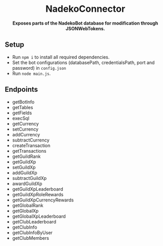 <h1 align=center>NadekoConnector</h1>
<p align=center><b>Exposes parts of the NadekoBot database for modification through JSONWebTokens. </b></p>

## Setup

- Run `npm i` to install all required dependencies.
- Set the bot configurations (databasePath, credentialsPath, port and password) in `config.json`
- Run `node main.js`.

## Endpoints

- getBotInfo
- getTables
- getFields
- execSql
- getCurrency
- setCurrency
- addCurrency
- subtractCurrency
- createTransaction
- getTransactions
- getGuildRank
- getGuildXp
- setGuildXp
- addGuildXp
- subtractGuildXp
- awardGuildXp
- getGuildXpLeaderboard
- getGuildXpRoleRewards
- getGuildXpCurrencyRewards
- getGlobalRank
- getGlobalXp
- getGlobalXpLeaderboard
- getClubLeaderboard
- getClubInfo
- getClubInfoByUser
- getClubMembers
